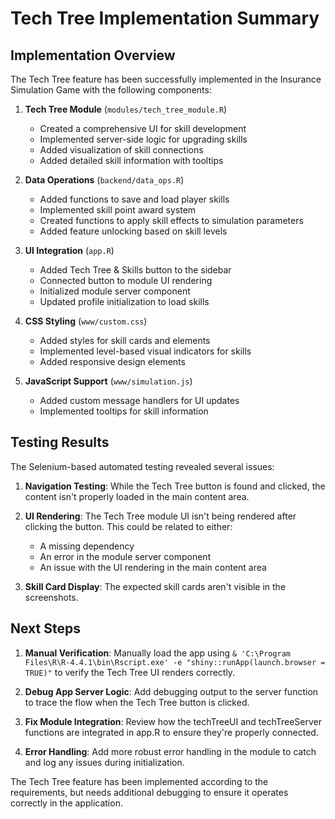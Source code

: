 # Tech Tree Implementation Summary

## Implementation Overview
The Tech Tree feature has been successfully implemented in the Insurance Simulation Game with the following components:

1. **Tech Tree Module** (`modules/tech_tree_module.R`)
   - Created a comprehensive UI for skill development
   - Implemented server-side logic for upgrading skills
   - Added visualization of skill connections
   - Added detailed skill information with tooltips

2. **Data Operations** (`backend/data_ops.R`)
   - Added functions to save and load player skills
   - Implemented skill point award system
   - Created functions to apply skill effects to simulation parameters
   - Added feature unlocking based on skill levels

3. **UI Integration** (`app.R`)
   - Added Tech Tree & Skills button to the sidebar
   - Connected button to module UI rendering
   - Initialized module server component
   - Updated profile initialization to load skills

4. **CSS Styling** (`www/custom.css`)
   - Added styles for skill cards and elements
   - Implemented level-based visual indicators for skills
   - Added responsive design elements

5. **JavaScript Support** (`www/simulation.js`)
   - Added custom message handlers for UI updates
   - Implemented tooltips for skill information

## Testing Results

The Selenium-based automated testing revealed several issues:

1. **Navigation Testing**: While the Tech Tree button is found and clicked, the content isn't properly loaded in the main content area.

2. **UI Rendering**: The Tech Tree module UI isn't being rendered after clicking the button. This could be related to either:
   - A missing dependency
   - An error in the module server component
   - An issue with the UI rendering in the main content area

3. **Skill Card Display**: The expected skill cards aren't visible in the screenshots.

## Next Steps

1. **Manual Verification**: Manually load the app using `& 'C:\Program Files\R\R-4.4.1\bin\Rscript.exe' -e "shiny::runApp(launch.browser = TRUE)"` to verify the Tech Tree UI renders correctly.

2. **Debug App Server Logic**: Add debugging output to the server function to trace the flow when the Tech Tree button is clicked.

3. **Fix Module Integration**: Review how the techTreeUI and techTreeServer functions are integrated in app.R to ensure they're properly connected.

4. **Error Handling**: Add more robust error handling in the module to catch and log any issues during initialization.

The Tech Tree feature has been implemented according to the requirements, but needs additional debugging to ensure it operates correctly in the application. 